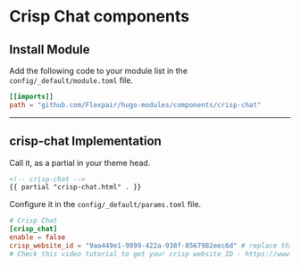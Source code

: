 # Crisp Chat components

## Install Module

Add the following code to your module list in the `config/_default/module.toml` file.

```toml
[[imports]]
path = "github.com/Flexpair/hugo-modules/components/crisp-chat"
```

<hr>

## crisp-chat Implementation

Call it, as a partial in your theme head.

```html
<!-- crisp-chat -->
{{ partial "crisp-chat.html" . }}
```

Configure it in the `config/_default/params.toml` file.

```toml
# Crisp Chat
[crisp_chat]
enable = false
crisp_website_id = "9aa449e1-9999-422a-938f-8567982eec6d" # replace this code with yours
# Check this video tutorial to get your crisp website ID - https://www.youtube.com/watch?v=nW5UX6iVdFc
```
